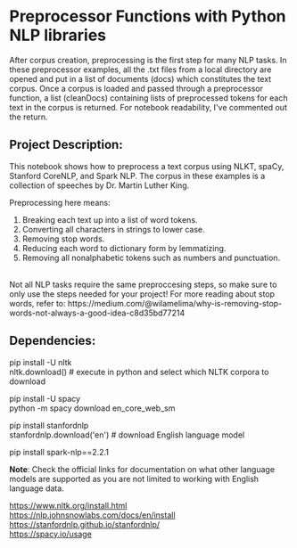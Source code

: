 # Preprocessor Functions with Python NLP libraries

After corpus creation, preprocessing is the first step for many NLP tasks. In these preprocessor examples, all the .txt files from a local directory are opened and put in a list of documents (docs) which constitutes the text corpus. Once a corpus is loaded and passed through a preprocessor function, a list (cleanDocs) containing lists of preprocessed tokens for each text in the corpus is returned. For notebook readability, I've commented out the return. 
<h2> Project Description:</h2>
  
This notebook shows how to preprocess a text corpus using NLKT, spaCy, Stanford CoreNLP, and Spark NLP. The corpus in these examples is a collection of speeches by Dr. Martin Luther King.  

Preprocessing here means: <br>

1. Breaking each text up into a list of word tokens. <br>
2. Converting all characters in strings to lower case. <br>
3. Removing stop words. <br>
4. Reducing each word to dictionary form by lemmatizing. <br>
5. Removing all nonalphabetic tokens such as numbers and punctuation. <br>

<br>
Not all NLP tasks require the same preproccesing steps, so make sure to only use the steps needed for your project! 
For more reading about stop words, refer to: https://medium.com/@wilamelima/why-is-removing-stop-words-not-always-a-good-idea-c8d35bd77214

<h2> Dependencies:</h2>

pip install -U nltk <br>
nltk.download()  # execute in python and select which NLTK corpora to download<br>

pip install -U spacy <br>
python -m spacy download en_core_web_sm <br>

pip install stanfordnlp <br>
stanfordnlp.download('en') # download English language model <br>

pip install spark-nlp==2.2.1 <br> 

<b>Note</b>: Check the official links for documentation on what other language models are supported as you are not limited to working with English language data. 

https://www.nltk.org/install.html <br> 
https://nlp.johnsnowlabs.com/docs/en/install <br> 
https://stanfordnlp.github.io/stanfordnlp/ <br>
https://spacy.io/usage <br>

